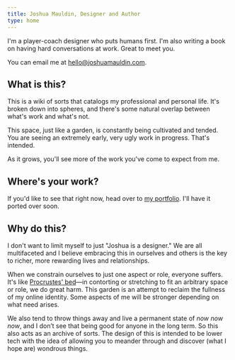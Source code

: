 ```yaml
---
title: Joshua Mauldin, Designer and Author
type: home
---
```


I'm a player-coach designer who puts humans first. I'm also writing a book on having hard conversations at work. Great to meet you.

You can email me at [hello@joshuamauldin.com](mailto:hello@joshuamauldin.com).

## What is this?

This is a wiki of sorts that catalogs my professional and personal life. It's broken down into spheres, and there's some natural overlap between what's work and what's not. 

This space, just like a garden, is constantly being cultivated and tended. You are seeing an extremely early, very ugly work in progress. That's intended. 

As it grows, you'll see more of the work you've come to expect from me. 

## Where's your work?
If you'd like to see that right now, head over to [my portfolio](https://personal-site-95b339.webflow.io). I'll have it ported over soon.

## Why do this? 

I don't want to limit myself to just "Joshua is a designer." We are all multifaceted and I believe embracing this in ourselves and others is the key to richer, more rewarding lives and relationships.

When we constrain ourselves to just one aspect or role, everyone suffers. It's like [Procrustes' bed](https://en.wikipedia.org/wiki/Procrustes)—in contorting or stretching to fit an arbitrary space or role, we do great harm. This garden is an attempt to reclaim the fullness of my online identity. Some aspects of me will be stronger depending on what need arises. 

We also tend to throw things away and live a permanent state of _now now now_, and I don’t see that being good for anyone in the long term. So this also acts as an archive of sorts. The design of this is intended to be lower tech with the idea of allowing you to meander through and discover (what I hope are) wondrous things.